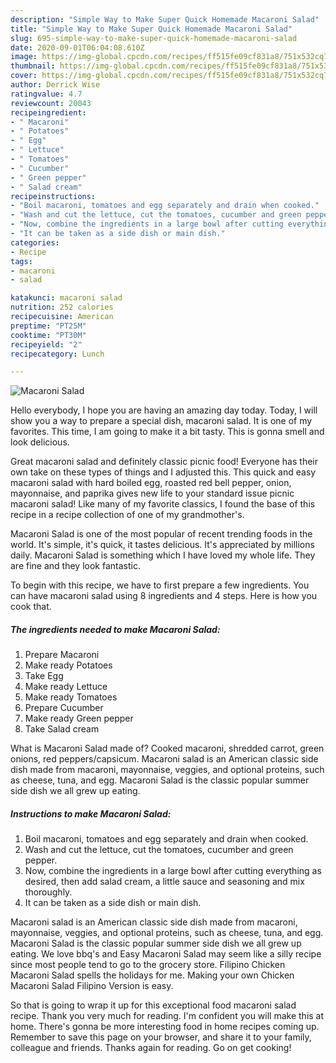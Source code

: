 ```yaml
---
description: "Simple Way to Make Super Quick Homemade Macaroni Salad"
title: "Simple Way to Make Super Quick Homemade Macaroni Salad"
slug: 695-simple-way-to-make-super-quick-homemade-macaroni-salad
date: 2020-09-01T06:04:08.610Z
image: https://img-global.cpcdn.com/recipes/ff515fe09cf831a8/751x532cq70/macaroni-salad-recipe-main-photo.jpg
thumbnail: https://img-global.cpcdn.com/recipes/ff515fe09cf831a8/751x532cq70/macaroni-salad-recipe-main-photo.jpg
cover: https://img-global.cpcdn.com/recipes/ff515fe09cf831a8/751x532cq70/macaroni-salad-recipe-main-photo.jpg
author: Derrick Wise
ratingvalue: 4.7
reviewcount: 20043
recipeingredient:
- " Macaroni"
- " Potatoes"
- " Egg"
- " Lettuce"
- " Tomatoes"
- " Cucumber"
- " Green pepper"
- " Salad cream"
recipeinstructions:
- "Boil macaroni, tomatoes and egg separately and drain when cooked."
- "Wash and cut the lettuce, cut the tomatoes, cucumber and green pepper."
- "Now, combine the ingredients in a large bowl after cutting everything as desired, then add salad cream, a little sauce and seasoning and mix thoroughly."
- "It can be taken as a side dish or main dish."
categories:
- Recipe
tags:
- macaroni
- salad

katakunci: macaroni salad 
nutrition: 252 calories
recipecuisine: American
preptime: "PT25M"
cooktime: "PT30M"
recipeyield: "2"
recipecategory: Lunch

---
```



![Macaroni Salad](https://img-global.cpcdn.com/recipes/ff515fe09cf831a8/751x532cq70/macaroni-salad-recipe-main-photo.jpg)

Hello everybody, I hope you are having an amazing day today. Today, I will show you a way to prepare a special dish, macaroni salad. It is one of my favorites. This time, I am going to make it a bit tasty. This is gonna smell and look delicious.

Great macaroni salad and definitely classic picnic food! Everyone has their own take on these types of things and I adjusted this. This quick and easy macaroni salad with hard boiled egg, roasted red bell pepper, onion, mayonnaise, and paprika gives new life to your standard issue picnic macaroni salad! Like many of my favorite classics, I found the base of this recipe in a recipe collection of one of my grandmother&#39;s.

Macaroni Salad is one of the most popular of recent trending foods in the world. It's simple, it's quick, it tastes delicious. It's appreciated by millions daily. Macaroni Salad is something which I have loved my whole life. They are fine and they look fantastic.


To begin with this recipe, we have to first prepare a few ingredients. You can have macaroni salad using 8 ingredients and 4 steps. Here is how you cook that.

<!--inarticleads1-->

##### The ingredients needed to make Macaroni Salad:

1. Prepare  Macaroni
1. Make ready  Potatoes
1. Take  Egg
1. Make ready  Lettuce
1. Make ready  Tomatoes
1. Prepare  Cucumber
1. Make ready  Green pepper
1. Take  Salad cream


What is Macaroni Salad made of? Cooked macaroni, shredded carrot, green onions, red peppers/capsicum. Macaroni salad is an American classic side dish made from macaroni, mayonnaise, veggies, and optional proteins, such as cheese, tuna, and egg. Macaroni Salad is the classic popular summer side dish we all grew up eating. 

<!--inarticleads2-->

##### Instructions to make Macaroni Salad:

1. Boil macaroni, tomatoes and egg separately and drain when cooked.
1. Wash and cut the lettuce, cut the tomatoes, cucumber and green pepper.
1. Now, combine the ingredients in a large bowl after cutting everything as desired, then add salad cream, a little sauce and seasoning and mix thoroughly.
1. It can be taken as a side dish or main dish.


Macaroni salad is an American classic side dish made from macaroni, mayonnaise, veggies, and optional proteins, such as cheese, tuna, and egg. Macaroni Salad is the classic popular summer side dish we all grew up eating. We love bbq&#39;s and Easy Macaroni Salad may seem like a silly recipe since most people tend to go to the grocery store. Filipino Chicken Macaroni Salad spells the holidays for me. Making your own Chicken Macaroni Salad Filipino Version is easy. 

So that is going to wrap it up for this exceptional food macaroni salad recipe. Thank you very much for reading. I'm confident you will make this at home. There's gonna be more interesting food in home recipes coming up. Remember to save this page on your browser, and share it to your family, colleague and friends. Thanks again for reading. Go on get cooking!

